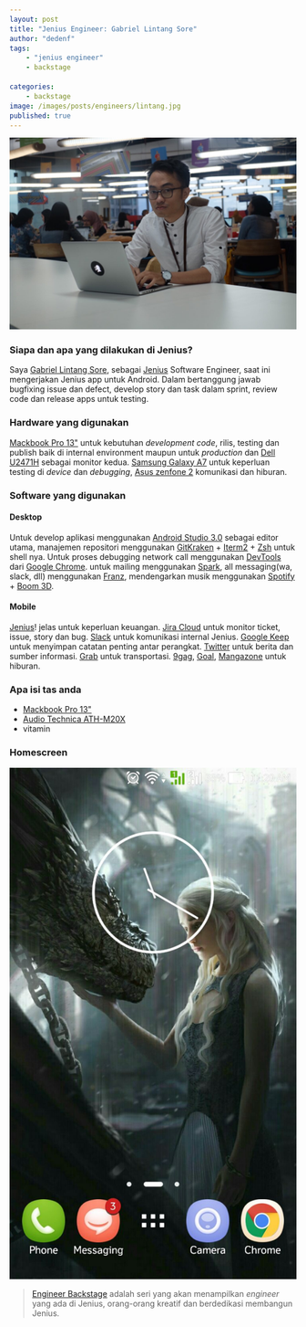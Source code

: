 ```yaml
---
layout: post
title: "Jenius Engineer: Gabriel Lintang Sore"
author: "dedenf"
tags:
    - "jenius engineer"
    - backstage

categories: 
    - backstage
image: /images/posts/engineers/lintang.jpg
published: true
---
```


![](/images/posts/engineers/lintang.jpg)

### Siapa dan apa yang dilakukan di Jenius?
Saya [Gabriel Lintang Sore](https://twitter.com/Gabrielintang), sebagai [Jenius](https://www.jenius.com) Software Engineer, saat ini mengerjakan Jenius app untuk Android. Dalam bertanggung jawab bugfixing issue dan defect, develop story dan task dalam sprint, review code dan release apps untuk testing.

<!-- more -->

### Hardware yang digunakan
[Mackbook Pro 13"](https://support.apple.com/kb/SP747) untuk kebutuhan _development code_, rilis, testing dan publish baik di internal environment maupun untuk _production_ dan [Dell U2471H](http://www.dell.com/hr/business/p/dell-u2414h/pd) sebagai monitor kedua.
[Samsung Galaxy A7](http://www.samsung.com/id/smartphones/galaxy-a7-2016-a720/SM-A720FZBDXID/) untuk keperluan testing di _device_ dan _debugging_, [Asus zenfone 2](https://www.asus.com/id/Phone/ZenFone_2_ZE551ML/) komunikasi dan hiburan.

### Software yang digunakan
#### Desktop
Untuk develop aplikasi menggunakan [Android Studio 3.0](https://developer.android.com/studio/preview/index.html?hl=id) sebagai editor utama, manajemen repositori menggunakan [GitKraken](https://www.gitkraken.com/) + [Iterm2](https://www.iterm2.com/) + [Zsh](http://www.zsh.org/) untuk shell nya. Untuk proses debugging network call menggunakan [DevTools](https://developer.chrome.com/devtools) dari [Google Chrome](https://www.google.com/chrome/browser/desktop/index.html).
untuk mailing menggunakan [Spark](https://sparkmailapp.com/), all messaging(wa, slack, dll) menggunakan [Franz](https://meetfranz.com/), mendengarkan musik menggunakan [Spotify](https://www.spotify.com/id/) + [Boom 3D](http://www.globaldelight.com/boom3d/index.php).

#### Mobile
[Jenius](https://www.jenius.com)! jelas untuk keperluan keuangan. [Jira Cloud](https://play.google.com/store/apps/details?id=com.atlassian.android.jira.core) untuk monitor ticket, issue, story dan bug. [Slack](https://slack.com/?utm_source=jeniustech) untuk komunikasi internal Jenius. [Google Keep](https://www.google.com/keep/) untuk menyimpan catatan penting antar perangkat. [Twitter](https://twitter.com) untuk berita dan sumber informasi. [Grab](https://www.grab.com/id/) untuk transportasi. [9gag](https://9gag.com), [Goal](https://play.google.com/store/apps/details?id=com.freerange360.mpp.GOAL), [Mangazone](http://mangazoneapp.com/) untuk hiburan.

### Apa isi tas anda
- [Mackbook Pro 13"](https://support.apple.com/kb/SP747)
- [Audio Technica ATH-M20X](http://www.audio-technica.com/cms/headphones/2d52765b7d84656c/index.html)
- vitamin

### Homescreen
![](/images/posts/engineers/lintang-hs.jpg)


>[Engineer Backstage](/categories/engineer/) adalah seri yang akan menampilkan _engineer_  yang ada di Jenius, orang-orang kreatif dan berdedikasi membangun Jenius.
